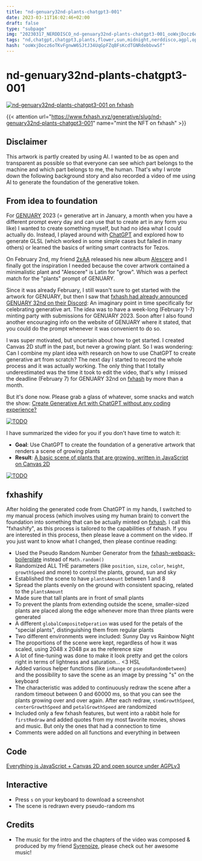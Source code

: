 ```yaml
---
title: "nd-genuary32nd-plants-chatgpt3-001"
date: 2023-03-11T16:02:46+02:00
draft: false
type: "subpage"
img: "20230317_NERDDISCO_nd-genuary32nd-plants-chatgpt3-001_ooWxjDocz6oTKvFgnwW6SJtJ34UqGpFZqBFsKcdTGNRdebbvwSf.jpg"
tags: "nd,chatgpt,chatgpt3,plants,flower,sun,midnight,nerddisco,agpl,opensource,aiinfluenced,canvas2d,params"
hash: "ooWxjDocz6oTKvFgnwW6SJtJ34UqGpFZqBFsKcdTGNRdebbvwSf"
---
```


# nd-genuary32nd-plants-chatgpt3-001

<div class="center center--items separate">
    <a href="https://www.fxhash.xyz/generative/slug/nd-genuary32nd-plants-chatgpt3-001" target="_blank">
        <picture class="picture">
            <img src="img/20230317_NERDDISCO_nd-genuary32nd-plants-chatgpt3-001_ooWxjDocz6oTKvFgnwW6SJtJ34UqGpFZqBFsKcdTGNRdebbvwSf.jpg" alt="nd-genuary32nd-plants-chatgpt3-001 on fxhash" loading="lazy">
        </picture>
        <!-- <iframe width="512" height="512" src="nd-genuary32nd-plants-chatgpt3-001/live"></iframe> -->
    </a>

</div>

{{< attention url="https://www.fxhash.xyz/generative/slug/nd-genuary32nd-plants-chatgpt3-001" name="mint the NFT on fxhash" >}}

## Disclaimer

This artwork is partly created by using AI. I wanted to be as open and transparent as possible so that everyone can see which part belongs to the machine and which part belongs to me, the human. That's why I wrote down the following background story and also recorded a video of me using AI to generate the foundation of the generative token.

## From idea to foundation

For [GENUARY](https://genuary.art) 2023 (= generative art in January, a month when you have a different prompt every day and can use that to create art in any form you like) I wanted to create something myself, but had no idea what I could actually do. Instead, I played around with [ChatGPT](https://chat.openai.com) and explored how to generate GLSL (which worked in some simple cases but failed in many others) or learned the basics of writing smart contracts for Tezos.

On February 2nd, my friend [2xAA](https://2xaa.fm) released his new album [Alescere](https://2xaa.bandcamp.com/album/alescere-data113) and I finally got the inspiration I needed because the cover artwork contained a minimalistic plant and "Alescere" is Latin for "grow". Which was a perfect match for the "plants" prompt of GENUARY.

Since it was already February, I still wasn't sure to get started with the artwork for GENUARY, but then I saw that [fxhash had already announced GENUARY 32nd on their Discord](https://discord.com/channels/900333075509149767/909081044932788295/1069726490779996182): An imaginary point in time specifically for celebrating generative art. The idea was to have a week-long (February 1-7) minting party with submissions for GENUARY 2023. Soon after I also found another encouraging info on the website of GENUARY where it stated, that you could do the prompt whenever it was convenient to do so.

I was super motivated, but uncertain about how to get started. I created Canvas 2D stuff in the past, but never a growing plant. So I was wondering: Can I combine my plant idea with research on how to use ChatGPT to create generative art from scratch? The next day I started to record the whole process and it was actually working. The only thing that I totally underestimated was the time it took to edit the video, that's why I missed the deadline (February 7) for GENUARY 32nd on [fxhash](https://www.fxhash.xyz) by more than a month.

But it's done now. Please grab a glass of whatever, some snacks and watch the show: [Create Generative Art with ChatGPT without any coding experience?](TODO)

<div class="center center--items text separate">
    <a href="TODO: LINK TO VIDEO" target="_blank">
        <picture class="picture">
            <img src="img/20230317_NERDDISCO_nd-genuary32nd-plants-chatgpt3-001-youtube-thumbnail.jpg" alt="TODO" loading="lazy">
        </picture>
    </a>
</div>

I have summarized the video for you if you don't have time to watch it:

- <b>Goal</b>: Use ChatGPT to create the foundation of a generative artwork that renders a scene of growing plants
- <b>Result</b>: [A basic scene of plants that are growing, written in JavaScript on Canvas 2D](https://codesandbox.io/s/jovial-sea-68teiy?file=/src/index.js)

<div class="center center--items text separate">
    <a href="https://codesandbox.io/s/jovial-sea-68teiy?file=/src/index.js" target="_blank">
        <picture class="picture">
            <img class="" src="img/plants_foundation.jpg" alt="TODO" loading="lazy">
        </picture>
    </a>
</div>

## fxhashify

After holding the generated code from ChatGPT in my hands, I switched to my manual process (which involves using my human brain) to convert the foundation into something that can be actually minted on [fxhash](https://www.fxhash.xyz). I call this "fxhashify", as this process is tailored to the capabilities of fxhash. If you are interested in this process, then please leave a comment on the video. If you just want to know what I changed, then please continue reading:

- Used the Pseudo Random Number Generator from the [fxhash-webpack-boilerplate](https://github.com/fxhash/fxhash-webpack-boilerplate) instead of `Math.random()`
- Randomized ALL THE parameters (like `position`, `size`, `color`, `height`, `growthSpeed` and more) to control the plants, ground, sun and sky
- Established the scene to have `plantsAmount` between 1 and 8
- Spread the plants evenly on the ground with consistent spacing, related to the `plantsAmount`
- Made sure that tall plants are in front of small plants
- To prevent the plants from extending outside the scene, smaller-sized plants are placed along the edge whenever more than three plants were generated
- A different `globalCompositeOperation` was used for the petals of the "special plants", distinguishing them from regular plants
- Two different environments were included: Sunny Day vs Rainbow Night
- The proportions of the scene were kept, regardless of how it was scaled, using 2048 x 2048 px as the reference size
- A lot of fine-tuning was done to make it look pretty and get the colors right in terms of lightness and saturation... <3 HSL
- Added various helper functions (like `inRange` or `pseudoRandomBetween`) and the possibility to save the scene as an image by pressing "s" on the keyboard
- The characteristic was added to continuously redraw the scene after a random timeout between 0 and 60000 ms, so that you can see the plants growing over and over again. After each redraw, `stemGrowthSpeed`, `centerGrowthSpeed` and `petalGrowthSpeed` are randomized
- Included only a few fxhash features, but went into a rabbit hole for `firstRedraw` and added quotes from my most favorite movies, shows and music. But only the ones that had a connection to time
- Comments were added on all functions and everything in between

## Code

[Everything is JavaScript + Canvas 2D and open source under AGPLv3](https://github.com/NERDDISCO/nd-genuary32nd-plants-chatgpt3-001)

## Interactive

- Press `s` on your keyboard to download a screenshot
- The scene is redrawn every pseudo-random ms

## Credits

- The music for the intro and the chapters of the video was composed & produced by my friend [Syrenoize](https://www.instagram.com/syrenoize), please check out her awesome music!
